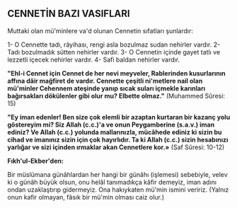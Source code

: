 ## CENNETİN BAZI VASIFLARI

Muttaki olan mü'minlere va'd olunan Cen­netin sıfatları şunlardır:

1- O Cennette tadı, râyihası, rengi asla bozulmaz sudan nehirler vardır. 2- Tadı bozulmadık sütten nehirler var­dır. 3- O Cennetin içinde gayet tatlı ve lez­zetli içecek nehirler vardır. 4- Safi baldan nehirler vardır.

**"Ehl-i Cennet için Cennet de her nevi mey­veler, Rablerinden kusurlarının affına dâir mağfiret de vardır. Cennette çeşitli ni'metlere nail olan mü'minler Cehennem ateşinde yanıp sıcak suları içmekle karınları bağırsakları dö­külenler gibi olur mu? Elbette olmaz."** (Muhammed Sûresi: 15)

**"Ey iman edenler! Ben size çok elemli bir azaptan kurtaran bir kazanç yolu göstereyim mi? Siz Allah (c.c.)'a ve onun Peygamberine (s.a.v.) iman ediniz? Ve Allah (c.c.) yolunda mallarınızla, mücâhede ediniz ki sizin bu cihad ve imanınız sizin için çok hayırlıdır. Ta ki Al­lah (c.c.) sizin hesabınızı yarlığar ve sizi için­den ırmaklar akan Cennetlere kor.»** (Saf Sûresi: 10-12)

**Fıkh'ul-Ekber'den:**

Bir müslümana günâhlardan her hangi bir günâhı (işlemesi) sebebiyle, velev ki o günâh büyük olsun, onu helâl tanımadıkça kâfir deme­yiz, iman adını ondan uzaklaştırıp gidermeyiz. Ona hakıykaten mü'min ismini veririz. (Yalnız onun kafir olmayan, fâsık bir mü'min olması caiz olur.)
